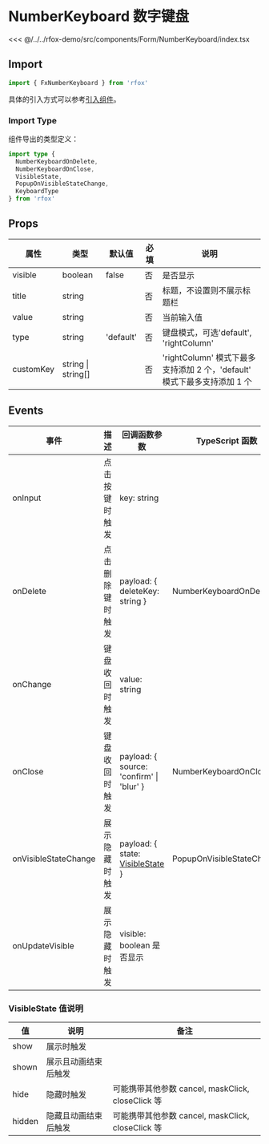 # NumberKeyboard 数字键盘

<CodeDemo name="NumberKeyboard">

<<< @/../../rfox-demo/src/components/Form/NumberKeyboard/index.tsx

</CodeDemo>

## Import

```js
import { FxNumberKeyboard } from 'rfox'
```

具体的引入方式可以参考[引入组件](../guide/import.md)。

### Import Type

组件导出的类型定义：

```ts
import type {
  NumberKeyboardOnDelete,
  NumberKeyboardOnClose,
  VisibleState,
  PopupOnVisibleStateChange,
  KeyboardType
} from 'rfox'
```

## Props

| 属性      | 类型               | 默认值    | 必填 | 说明                                                                     |
| --------- | ------------------ | --------- | ---- | ------------------------------------------------------------------------ |
| visible   | boolean            | false     | 否   | 是否显示                                                                 |
| title     | string             |           | 否   | 标题，不设置则不展示标题栏                                               |
| value     | string             |           | 否   | 当前输入值                                                               |
| type      | string             | 'default' | 否   | 键盘模式，可选'default', 'rightColumn'                                   |
| customKey | string \| string[] |           | 否   | 'rightColumn' 模式下最多支持添加 2 个，'default' 模式下最多支持添加 1 个 |

## Events

| 事件                 | 描述             | 回调函数参数                                                                | TypeScript 函数           |
| -------------------- | ---------------- | --------------------------------------------------------------------------- | ------------------------- |
| onInput              | 点击按键时触发   | key: string                                                                 |                           |
| onDelete             | 点击删除键时触发 | payload: { deleteKey: string }                                              | NumberKeyboardOnDelete    |
| onChange             | 键盘收回时触发   | value: string                                                               |                           |
| onClose              | 键盘收回时触发   | payload: { source: 'confirm' \| 'blur' }                                    | NumberKeyboardOnClose     |
| onVisibleStateChange | 展示隐藏时触发   | payload: { state: [VisibleState](./NumberKeyboard.md#visiblestate-值说明) } | PopupOnVisibleStateChange |
| onUpdateVisible      | 展示隐藏时触发   | visible: boolean 是否显示                                                   |                           |

### VisibleState 值说明

| 值     | 说明                 | 备注                                              |
| ------ | -------------------- | ------------------------------------------------- |
| show   | 展示时触发           |                                                   |
| shown  | 展示且动画结束后触发 |                                                   |
| hide   | 隐藏时触发           | 可能携带其他参数 cancel, maskClick, closeClick 等 |
| hidden | 隐藏且动画结束后触发 | 可能携带其他参数 cancel, maskClick, closeClick 等 |
